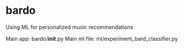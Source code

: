 # bardo
Using ML for personalized music recommendations

Main app: bardo/__init__.py
Main ml file: ml/experiment_bard_classifier.py
